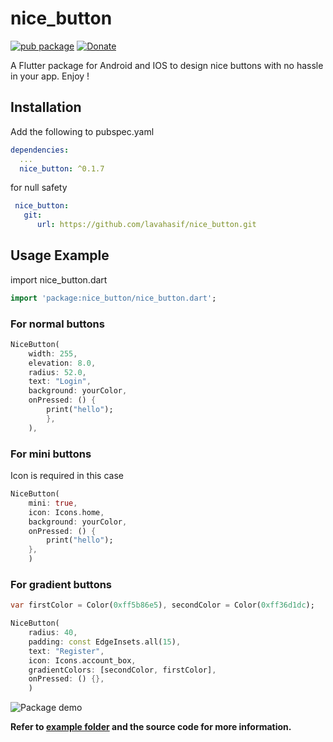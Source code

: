 # nice_button

[![pub package](https://img.shields.io/pub/v/nice_button.svg)](https://pub.dev/packages/nice_button) 
[![Donate](https://img.shields.io/badge/Donate-PayPal-green.svg)](https://paypal.me/devEnthusiast?locale.x=en_US) 

A Flutter package for Android and IOS to design nice buttons with no hassle in your app. Enjoy !

## Installation

Add the following to pubspec.yaml
```yaml
dependencies:
  ...
  nice_button: ^0.1.7
```

for null safety

```yaml
 nice_button: 
   git:
      url: https://github.com/lavahasif/nice_button.git

```
## Usage Example

import nice_button.dart

```dart
import 'package:nice_button/nice_button.dart';
```

### For normal buttons

```dart
NiceButton(
    width: 255,
    elevation: 8.0,
    radius: 52.0,
    text: "Login",
    background: yourColor,
    onPressed: () {
        print("hello");
        },
    ),
```

### For mini buttons

Icon is required in this case

```dart
NiceButton(
    mini: true,
    icon: Icons.home,
    background: yourColor,
    onPressed: () {
        print("hello");
    },
    )
```


### For gradient buttons

```dart
var firstColor = Color(0xff5b86e5), secondColor = Color(0xff36d1dc);

NiceButton(
    radius: 40,
    padding: const EdgeInsets.all(15),
    text: "Register",
    icon: Icons.account_box,
    gradientColors: [secondColor, firstColor],
    onPressed: () {},
    )
```


![Package demo](screenshot.png) 

**Refer to [example folder](example/README.md) and the source code for more information.**
